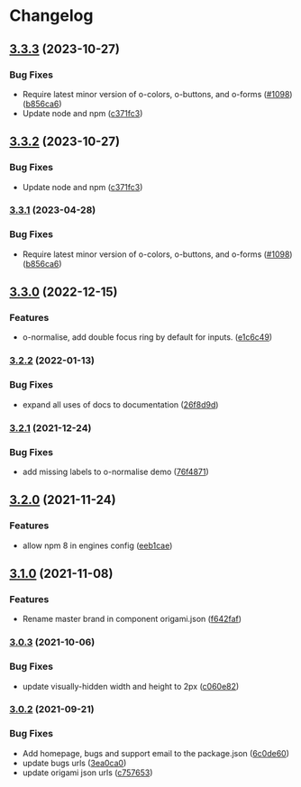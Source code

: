 # Changelog

## [3.3.3](https://github.com/Financial-Times/origami/compare/o-normalise-v3.3.2...o-normalise-v3.3.3) (2023-10-27)


### Bug Fixes

* Require latest minor version of o-colors, o-buttons, and o-forms ([#1098](https://github.com/Financial-Times/origami/issues/1098)) ([b856ca6](https://github.com/Financial-Times/origami/commit/b856ca66c9ec555f3c70833ffa35cb05cd19841f))
* Update node and npm ([c371fc3](https://github.com/Financial-Times/origami/commit/c371fc3f7f2d66266dbca95862ecef3ddeb1f339))

## [3.3.2](https://github.com/Financial-Times/origami/compare/o-normalise-v3.3.1...o-normalise-v3.3.2) (2023-10-27)


### Bug Fixes

* Update node and npm ([c371fc3](https://github.com/Financial-Times/origami/commit/c371fc3f7f2d66266dbca95862ecef3ddeb1f339))

### [3.3.1](https://www.github.com/Financial-Times/origami/compare/o-normalise-v3.3.0...o-normalise-v3.3.1) (2023-04-28)


### Bug Fixes

* Require latest minor version of o-colors, o-buttons, and o-forms ([#1098](https://www.github.com/Financial-Times/origami/issues/1098)) ([b856ca6](https://www.github.com/Financial-Times/origami/commit/b856ca66c9ec555f3c70833ffa35cb05cd19841f))

## [3.3.0](https://www.github.com/Financial-Times/origami/compare/o-normalise-v3.2.2...o-normalise-v3.3.0) (2022-12-15)


### Features

* o-normalise, add double focus ring by default for inputs. ([e1c6c49](https://www.github.com/Financial-Times/origami/commit/e1c6c49c32124cf89eb94c4a5c1501f07dab911a))

### [3.2.2](https://www.github.com/Financial-Times/origami/compare/o-normalise-v3.2.1...o-normalise-v3.2.2) (2022-01-13)


### Bug Fixes

* expand all uses of docs to documentation ([26f8d9d](https://www.github.com/Financial-Times/origami/commit/26f8d9d8cbbe3e78902d8c3951b37e08150a77bd))

### [3.2.1](https://www.github.com/Financial-Times/origami/compare/o-normalise-v3.2.0...o-normalise-v3.2.1) (2021-12-24)


### Bug Fixes

* add missing labels to o-normalise demo ([76f4871](https://www.github.com/Financial-Times/origami/commit/76f4871cdb86cad4aee43f36f49d90f275d167ff))

## [3.2.0](https://www.github.com/Financial-Times/origami/compare/o-normalise-v3.1.0...o-normalise-v3.2.0) (2021-11-24)


### Features

* allow npm 8 in engines config ([eeb1cae](https://www.github.com/Financial-Times/origami/commit/eeb1cae6e7f0379e647f2b41240b1f294997d528))

## [3.1.0](https://www.github.com/Financial-Times/origami/compare/o-normalise-v3.0.3...o-normalise-v3.1.0) (2021-11-08)


### Features

* Rename master brand in component origami.json ([f642faf](https://www.github.com/Financial-Times/origami/commit/f642faf0574d84ea8185b56e6090c8015def27e6))

### [3.0.3](https://www.github.com/Financial-Times/origami/compare/o-normalise-v3.0.2...o-normalise-v3.0.3) (2021-10-06)


### Bug Fixes

* update visually-hidden width and height to 2px ([c060e82](https://www.github.com/Financial-Times/origami/commit/c060e82dd2f04c8a12865eed26a391e290e571ea))

### [3.0.2](https://www.github.com/Financial-Times/origami/compare/o-normalise-v3.0.1...o-normalise-v3.0.2) (2021-09-21)


### Bug Fixes

* Add homepage, bugs and support email to the package.json ([6c0de60](https://www.github.com/Financial-Times/origami/commit/6c0de60ebd6e64c4dd16d000fcc6b79412ce30f4))
* update bugs urls ([3ea0ca0](https://www.github.com/Financial-Times/origami/commit/3ea0ca03bcb6e55142a77387ad0fff5ddf056d44))
* update origami json urls ([c757653](https://www.github.com/Financial-Times/origami/commit/c7576532b5a14f0462d5346dfb63238be025602e))
